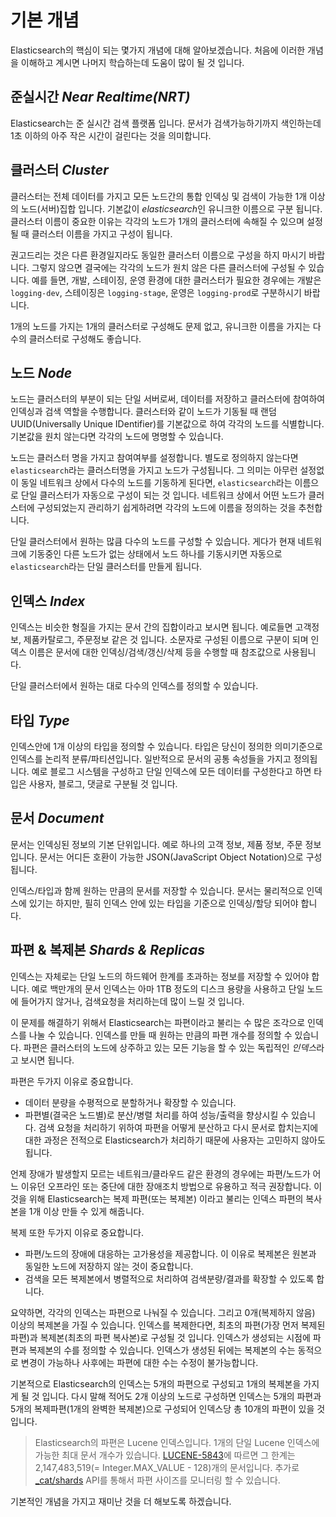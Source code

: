 # 기본 개념
Elasticsearch의 핵심이 되는 몇가지 개념에 대해 알아보겠습니다. 처음에 이러한 개념을 이해하고 계시면 나머지 학습하는데 도움이 많이 될 것 입니다.

## 준실시간 *Near Realtime(NRT)*
Elasticsearch는 준 실시간 검색 플랫폼 입니다. 문서가 검색가능하기까지 색인하는데 1초 이하의 아주 작은 시간이 걸린다는 것을 의미합니다.

## 클러스터 *Cluster*
클러스터는 전체 데이터를 가지고 모든 노드간의 통합 인덱싱 및 검색이 가능한 1개 이상의 노드(서버)집합 입니다. 기본값이 *elasticsearch*인 유니크한 이름으로 구분 됩니다. 클러스터 이름이 중요한 이유는 각각의 노드가 1개의 클러스터에 속해질 수 있으며 설정될 때 클러스터 이름을 가지고 구성이 됩니다.

권고드리는 것은 다른 환경일지라도 동일한 클러스터 이름으로 구성을 하지 마시기 바랍니다. 그렇지 않으면 결국에는 각각의 노드가 원치 않은 다른 클러스터에 구성될 수 있습니다. 예를 들면, 개발, 스테이징, 운영 환경에 대한 클러스터가 필요한 경우에는 개발은 ```logging-dev```, 스테이징은 ```logging-stage```, 운영은 ```logging-prod```로 구분하시기 바랍니다.

1개의 노드를 가지는 1개의 클러스터로 구성해도 문제 없고, 유니크한 이름을 가지는 다수의 클러스터로 구성해도 좋습니다.

## 노드 *Node*
노드는 클러스터의 부분이 되는 단일 서버로써, 데이터를 저장하고 클러스터에 참여하여 인덱싱과 검색 역할을 수행합니다. 클러스터와 같이 노드가 기동될 때 랜덤 UUID(Universally Unique IDentifier)를 기본값으로 하여 각각의 노드를 식별합니다. 기본값을 원치 않는다면 각각의 노드에 명명할 수 있습니다.

노드는 클러스터 명을 가지고 참여여부를 설정합니다. 별도로 정의하지 않는다면 ```elasticsearch```라는 클러스터명을 가지고 노드가 구성됩니다. 그 의미는 아무런 설정없이 동일 네트워크 상에서 다수의 노드를 기동하게 된다면, ```elasticsearch```라는 이름으로 단일 클러스터가 자동으로 구성이 되는 것 입니다. 네트워크 상에서 어떤 노드가 클러스터에 구성되었는지 관리하기 쉽게하려면 각각의 노드에 이름을 정의하는 것을 추천합니다.

단일 클러스터에서 원하는 많큼 다수의 노드를 구성할 수 있습니다. 게다가 현재 네트워크에 기동중인 다른 노드가 없는 상태에서 노드 하나를 기동시키면 자동으로 ```elasticsearch```라는 단일 클러스터를 만들게 됩니다.
## 인덱스 *Index*
인덱스는 비슷한 형질을 가지는 문서 간의 집합이라고 보시면 됩니다. 예로들면 고객정보, 제품카탈로그, 주문정보 같은 것 입니다. 소문자로 구성된 이름으로 구분이 되며 인덱스 이름은 문서에 대한 인덱싱/검색/갱신/삭제 등을 수행할 때 참조값으로 사용됩니다.

단일 클러스터에서 원하는 대로 다수의 인덱스를 정의할 수 있습니다.
## 타입 *Type*
인덱스안에 1개 이상의 타입을 정의할 수 있습니다. 타입은 당신이 정의한 의미기준으로 인덱스를 논리적 분류/파티션입니다. 일반적으로 문서의 공통 속성들을 가지고 정의됩니다. 예로 블로그 시스템을 구성하고 단일 인덱스에 모든 데이터를 구성한다고 하면 타입은 사용자, 블로그, 댓글로 구분될 것 입니다.
## 문서 *Document*
문서는 인덱싱된 정보의 기본 단위입니다. 예로 하나의 고객 정보, 제품 정보, 주문 정보 입니다. 문서는 어디든 호환이 가능한 JSON(JavaScript Object Notation)으로 구성됩니다.

인덱스/타입과 함께 원하는 만큼의 문서를 저장할 수 있습니다. 문서는 물리적으로 인덱스에 있기는 하지만, 필히 인덱스 안에 있는 타입을 기준으로 인덱싱/할당 되어야 합니다. 
## 파편 & 복제본 *Shards & Replicas*
인덱스는 자체로는 단일 노드의 하드웨어 한계를 초과하는 정보를 저장할 수 있어야 합니다. 예로 백만개의 문서 인덱스는 아마 1TB 정도의 디스크 용량을 사용하고 단일 노드에 들어가지 않거나, 검색요청을 처리하는데 많이 느릴 것 입니다.

이 문제를 해결하기 위해서 Elasticsearch는 파편이라고 불리는 수 많은 조각으로 인덱스를 나눌 수 있습니다. 인덱스를 만들 때 원하는 만큼의 파편 개수를 정의할 수 있습니다. 파편은 클러스터의 노드에 상주하고 있는 모든 기능을 할 수 있는 독립적인 *인덱스*라고 보시면 됩니다.

파편은 두가지 이유로 중요합니다.
* 데이터 분량을 수평적으로 분할하거나 확장할 수 있습니다.
* 파편별(결국은 노드별)로 분산/병렬 처리를 하여 성능/출력을 향상시킬 수 있습니다.
검색 요청을 처리하기 위하여 파편을 어떻게 분산하고 다시 문서로 합치는지에 대한 과정은 전적으로 Elasticsearch가 처리하기 때문에 사용자는 고민하지 않아도 됩니다.

언제 장애가 발생할지 모르는 네트워크/클라우드 같은 환경의 경우에는 파편/노드가 어느 이유던 오프라인 또는 중단에 대한 장애조치 방법으로 유용하고 적극 권장합니다. 이것을 위해 Elasticsearch는 복제 파편(또는 복제본) 이라고 불리는 인덱스 파편의 복사본을 1개 이상 만들 수 있게 해줍니다.

복제 또한 두가지 이유로 중요합니다.
* 파편/노드의 장애에 대응하는 고가용성을 제공합니다. 이 이유로 복제본은 원본과 동일한 노드에 저장하지 않는 것이 중요합니다.
* 검색을 모든 복제본에서 병렬적으로 처리하여 검색분량/결과를 확장할 수 있도록 합니다.

요약하면, 각각의 인덱스는 파편으로 나눠질 수 있습니다. 그리고 0개(복제하지 않음) 이상의 복제본을 가질 수 있습니다. 인덱스를 복제한다면, 최초의 파편(가장 먼저 복제된 파편)과 복제본(최초의 파편 복사본)로 구성될 것 입니다. 인덱스가 생성되는 시점에 파편과 복제본의 수를 정의할 수 있습니다. 인덱스가 생성된 뒤에는 복제본의 수는 동적으로 변경이 가능하나 사후에는 파편에 대한 수는 수정이 불가능합니다.

기본적으로 Elasticsearch의 인덱스는 5개의 파편으로 구성되고 1개의 복제본을 가지게 될 것 입니다. 다시 말해 적어도 2개 이상의 노드로 구성하면 인덱스는 5개의 파편과 5개의 복제파편(1개의 완벽한 복제본)으로 구성되어 인덱스당 총 10개의 파편이 있을 것 입니다.

> Elasticsearch의 파편은 Lucene 인덱스입니다. 1개의 단일 Lucene 인덱스에 가능한 최대 문서 개수가 있습니다. [LUCENE-5843](https://issues.apache.org/jira/browse/LUCENE-5843)에 따르면 그 한계는 2,147,483,519(= Integer.MAX_VALUE - 128)개의 문서입니다. 추가로 [_cat/shards](https://www.elastic.co/guide/en/elasticsearch/reference/current/cat-shards.html) API를 통해서 파편 사이즈를 모니터링 할 수 있습니다.

기본적인 개념을 가지고 재미난 것을 더 해보도록 하겠습니다.



